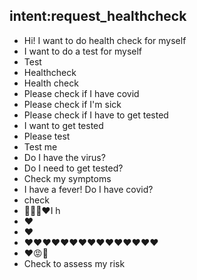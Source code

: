 ## intent:request_healthcheck
- Hi! I want to do health check for myself
- I want to do a test for myself
- Test
- Healthcheck
- Health check
- Please check if I have covid
- Please check if I'm sick
- Please check if I have to get tested
- I want to get tested
- Please test
- Test me
- Do I have the virus?
- Do I need to get tested?
- Check my symptoms
- I have a fever! Do I have covid?
- check
- 🙆🏼‍♀️❤️I h
- ❤
- ❤️
- ❤️❤️❤️❤️❤️❤️❤️❤️❤️❤️❤️❤️❤️❤️❤️
- ❤️😡🤬
- Check to assess my risk
